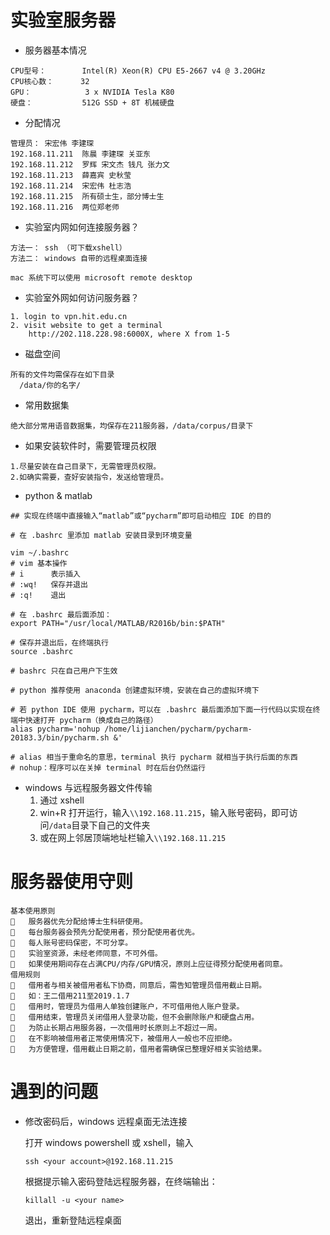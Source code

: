 # 实验室服务器
* 服务器基本情况
```
CPU型号：        Intel(R) Xeon(R) CPU E5-2667 v4 @ 3.20GHz
CPU核心数：      32
GPU：            3 x NVIDIA Tesla K80
硬盘：           512G SSD + 8T 机械硬盘
```

* 分配情况
```
管理员： 宋宏伟 李建琛
192.168.11.211	陈晨 李建琛 关亚东
192.168.11.212	罗辉 宋文杰 钱凡 张力文
192.168.11.213	薛嘉宾 史秋莹 
192.168.11.214  宋宏伟 杜志浩 
192.168.11.215	所有硕士生，部分博士生 
192.168.11.216	两位郑老师 
```

* 实验室内网如何连接服务器？
```
方法一： ssh （可下载xshell）
方法二： windows 自带的远程桌面连接

mac 系统下可以使用 microsoft remote desktop
```

* 实验室外网如何访问服务器？
```
1. login to vpn.hit.edu.cn
2. visit website to get a terminal
    http://202.118.228.98:6000X, where X from 1-5
```

* 磁盘空间
```
所有的文件均需保存在如下目录
  /data/你的名字/
```

* 常用数据集
```
绝大部分常用语音数据集，均保存在211服务器，/data/corpus/目录下
```

* 如果安装软件时，需要管理员权限
```
1.尽量安装在自己目录下，无需管理员权限。
2.如确实需要，查好安装指令，发送给管理员。
``` 

* python & matlab
```shell
## 实现在终端中直接输入“matlab”或“pycharm”即可启动相应 IDE 的目的

# 在 .bashrc 里添加 matlab 安装目录到环境变量

vim ~/.bashrc
# vim 基本操作
# i      表示插入
# :wq!   保存并退出
# :q!    退出

# 在 .bashrc 最后面添加：
export PATH="/usr/local/MATLAB/R2016b/bin:$PATH"

# 保存并退出后，在终端执行
source .bashrc

# bashrc 只在自己用户下生效

# python 推荐使用 anaconda 创建虚拟环境，安装在自己的虚拟环境下

# 若 python IDE 使用 pycharm，可以在 .bashrc 最后面添加下面一行代码以实现在终端中快速打开 pycharm（换成自己的路径）
alias pycharm='nohup /home/lijianchen/pycharm/pycharm-20183.3/bin/pycharm.sh &'

# alias 相当于重命名的意思，terminal 执行 pycharm 就相当于执行后面的东西
# nohup：程序可以在关掉 terminal 时在后台仍然运行
```

* windows 与远程服务器文件传输
    1. 通过 xshell
    2. win+R 打开运行，输入`\\192.168.11.215`，输入账号密码，即可访问`/data`目录下自己的文件夹
    3. 或在网上邻居顶端地址栏输入`\\192.168.11.215`


# 服务器使用守则
```
基本使用原则
	服务器优先分配给博士生科研使用。
	每台服务器会预先分配使用者，预分配使用者优先。
	每人账号密码保密，不可分享。
	实验室资源，未经老师同意，不可外借。
	如果使用期间存在占满CPU/内存/GPU情况，原则上应征得预分配使用者同意。
借用规则
	借用者与相关被借用者私下协商，同意后，需告知管理员借用截止日期。
	如：王二借用211至2019.1.7
	借用时，管理员为借用人单独创建账户，不可借用他人账户登录。
	借用结束，管理员关闭借用人登录功能，但不会删除账户和硬盘占用。
	为防止长期占用服务器，一次借用时长原则上不超过一周。
	在不影响被借用者正常使用情况下，被借用人一般也不应拒绝。
	为方便管理，借用截止日期之前，借用者需确保已整理好相关实验结果。

```

# 遇到的问题

* 修改密码后，windows 远程桌面无法连接

    打开 windows powershell 或 xshell，输入
    ```
    ssh <your account>@192.168.11.215
    ```
    
    根据提示输入密码登陆远程服务器，在终端输出：
    ```
    killall -u <your name>
    ```
    
    退出，重新登陆远程桌面
  
